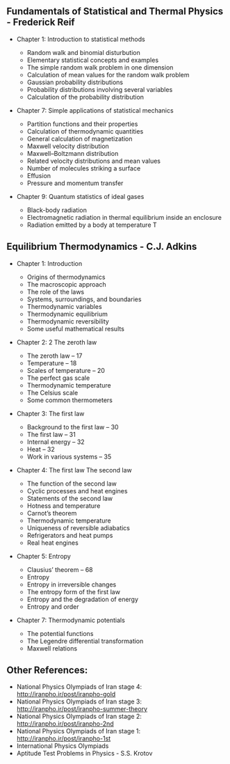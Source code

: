 ## Fundamentals of Statistical and Thermal Physics - Frederick Reif

- Chapter 1: Introduction to statistical methods
   - Random walk and binomial disturbution
   - Elementary statistical concepts and examples
   - The simple random walk problem in one dimension
   - Calculation of mean values for the random walk problem
   - Gaussian probability distributions
   - Probability distributions involving several variables
   - Calculation of the probability distribution
     
- Chapter 7: Simple applications of statistical mechanics
   - Partition functions and their properties
   - Calculation of thermodynamic quantities
   - General calculation of magnetization
   - Maxwell velocity distribution
   - Maxwell–Boltzmann distribution
   - Related velocity distributions and mean values
   - Number of molecules striking a surface
   - Effusion
   - Pressure and momentum transfer
     
 - Chapter 9: Quantum statistics of ideal gases
   - Black-body radiation  
   - Electromagnetic radiation in thermal equilibrium inside an enclosure
   - Radiation emitted by a body at temperature T

 

## Equilibrium Thermodynamics - C.J. Adkins

- Chapter 1: Introduction
   -  Origins of thermodynamics
   - The macroscopic approach
   - The role of the laws
   - Systems, surroundings, and boundaries
   - Thermodynamic variables
   - Thermodynamic equilibrium
   - Thermodynamic reversibility
   - Some useful mathematical results

- Chapter 2: 2 The zeroth law
    - The zeroth law – 17
    - Temperature – 18
    - Scales of temperature – 20
    - The perfect gas scale
    - Thermodynamic temperature
    - The Celsius scale
    - Some common thermometers

- Chapter 3: The first law
    - Background to the first law – 30
    - The first law – 31
    - Internal energy – 32
    - Heat – 32
    - Work in various systems – 35

- Chapter 4: The first law The second law
    - The function of the second law
    - Cyclic processes and heat engines
    - Statements of the second law
    - Hotness and temperature
    - Carnot’s theorem
    - Thermodynamic temperature
    - Uniqueness of reversible adiabatics
    - Refrigerators and heat pumps
    - Real heat engines

- Chapter 5: Entropy
    - Clausius’ theorem – 68
    - Entropy
    - Entropy in irreversible changes
    - The entropy form of the first law
    - Entropy and the degradation of energy
    - Entropy and order
   
- Chapter 7: Thermodynamic potentials
    - The potential functions
    - The Legendre differential transformation
    - Maxwell relations


## Other References:
- National Physics Olympiads of Iran stage 4: http://iranpho.ir/post/iranpho-gold
- National Physics Olympiads of Iran stage 3: http://iranpho.ir/post/iranpho-summer-theory
- National Physics Olympiads of Iran stage 2: http://iranpho.ir/post/iranpho-2nd
- National Physics Olympiads of Iran stage 1: http://iranpho.ir/post/iranpho-1st
- International Physics Olympiads
- Aptitude Test Problems in Physics - S.S. Krotov
